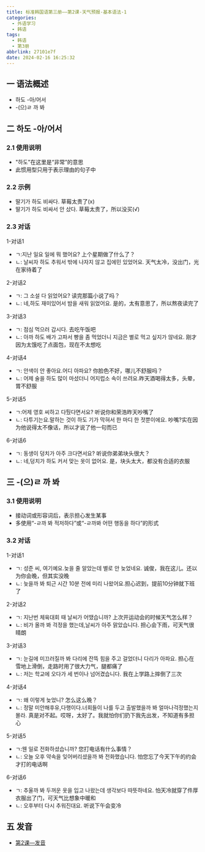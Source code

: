```yaml
---
title: 标准韩国语第三册——第2课-天气预报-基本语法-1
categories:
  - 外语学习
  - 韩语
tags:
  - 韩语
  - 第3册
abbrlink: 27101e7f
date: 2024-02-16 16:25:32
---
```

## 一 语法概述

* 하도 -아/어서
* -(으)ㄹ 까 봐

<!--more-->

## 二  하도 -아/어서

### 2.1 使用说明

* "하도"在这里是“非常”的意思
* 此惯用型只用于表示理由的句子中

### 2.2 示例

* 딸기가 하도 비싸다. 草莓太贵了(x)
* 딸기가  하도 비싸서 안 샀다. 草莓太贵了，所以没买(√)

### 2.3 对话

1-对话1

* ㄱ:지난 일요 일에 뭐 했어요?   上个星期做了什么了？
* ㄴ: 날씨자 하도  추워서 밖에 나자지 않고 집에민 있었어요. 天气太冷，没出门，光在家待着了

2-对话2

* ㄱ: 그 소설 다 읽었어요? 读完那篇小说了吗？
* ㄴ: 네,하도 재미있어서 밤을 새워 읽었어요. 是的，太有意思了，所以熬夜读完了

3-对话3

* ㄱ: 점심 먹으러 갑시다. 去吃午饭吧
* ㄴ: 아까 하도 배가 고파서 빵을 좀 먹었더니 지금은 별로 먹고 싶지가 않네요. 刚才因为太饿吃了点面包，现在不太想吃

4-对话4

* ㄱ: 안색이 안 좋아요.어디 아파요? 你脸色不好，哪儿不舒服吗？
* ㄴ: 어제 술을 하도 많이 마셨더니 어지럽소 속이 쓰려요.昨天酒喝得太多，头晕，胃不舒服

5-对话5

* ㄱ:어제 영호 씨하고 다퉜다면서요?  听说你和荣浩昨天吵嘴了
* ㄴ: 다투기는요.말하는 것이 하도 기가 막혀서 한 마디 한 젓뿐이에요. 吵嘴?实在因为他说得太不像话，所以才说了他一句而已

6-对话6

* ㄱ: 동생이 덩치가 아주 크다면서요? 听说你弟弟块头很大？
* ㄴ: 네,덩치가 하도 커서 맞는 옷이 없어요. 是，块头太大，都没有合适的衣服

## 三 -(으)ㄹ 까 봐

### 3.1 使用说明

* 接动词或形容词后，表示担心发生某事
* 多使用“-ㄹ까 봐 적저하다”或“-ㄹ까봐 어떤 행동을 하다”的形式

### 3.2 对话

1-对话1

* ㄱ: 성준 씨, 여기예요.늦을 줄 알았는데 별로 안 늦었네요. 诚俊，我在这儿。还以为你会晚，但其实没晚
* ㄴ: 늦을까 봐 퇴근 시간 10분 전에 미리 나왔어요.担心迟到，提前10分钟就下班了

2-对话2

* ㄱ: 지난번 체육대회 때 날씨가 어땠습니까? 上次开运动会的时候天气怎么样？
* ㄴ: 비가 올까 봐 걱정을 했는데,날씨가 아주 맑았습니다. 担心会下雨，可天气很晴朗

3-对话3

* ㄱ: 눈길에 미끄러질까 봐 다리에 잔뜩 힘을 주고 걸었더니 다리가 아파요. 担心在雪地上滑倒，走路时用了很大力气，腿都痛了
* ㄴ: 저는 학교에 오다가 세 번이나 넘어겼습니다. 我在上学路上摔倒了三次

4-对话4

* ㄱ: 왜 이렇게 늦었니? 怎么这么晚？
* ㄴ: 정말 미안해후유,다행이다.너회들이 나를 두고 출발했을까 봐 얼마나걱정했는지 몰라. 真是对不起。哎呀，太好了。我就怕你们扔下我先出发，不知道有多担心

5-对话5

* ㄱ:웬 일로 전화하셨습니까? 您打电话有什么事情？
* ㄴ: 오늘 오후 약속을 잊어버리셨을까 봐 전화했습니다. 怕您忘了今天下午的约会才打的电话啊

6-对话6

* ㄱ: 추울까 봐 두꺼운 옷을 입고 나왔는데 생각보다 따뜻하네요. 怕天冷就穿了件厚衣服出了门，可天气比想象中暖和
* ㄴ: 오후부터 다시 추워진대요. 听说下午会变冷

## 五 发音

* [第2课—发音][1]



[1]:https://biz.cli.im/Pcview?name=https%3A%2F%2Fbiz.cli.im%2Ftest%2FLR388485%3Fcoding%3DJ1bmxU%26qrurl%3Dhttp%253A%252F%252Fqr31.cn%252FJ1bmxU%26gtype%3D2&time=1